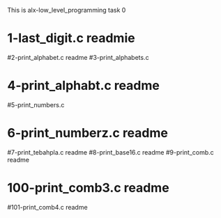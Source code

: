 This is alx-low_level_programming task 0
# 1-last_digit.c readmie
#2-print_alphabet.c readme
#3-print_alphabets.c
# 4-print_alphabt.c readme
#5-print_numbers.c
# 6-print_numberz.c readme
#7-print_tebahpla.c readme
#8-print_base16.c readme
#9-print_comb.c readme
# 100-print_comb3.c readme
#101-print_comb4.c readme
 

